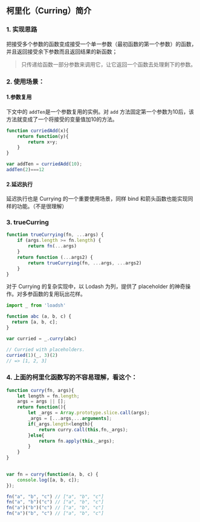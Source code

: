 ## 柯里化（Curring）简介
### 1. 实现思路
把接受多个参数的函数变成接受一个单一参数（最初函数的第一个参数）的函数，并且返回接受余下参数而且返回结果的新函数；
> 只传递给函数一部分参数来调用它，让它返回一个函数去处理剩下的参数。

### 2. 使用场景：
#### 1.参数复用
下文中的 `addTen`是一个参数复用的实例。对 `add` 方法固定第一个参数为10后，该方法就变成了一个将接受的变量值加10的方法。
``` js
function curriedAdd(x){
    return function(y){
        return x+y;
    }
}

var addTen = curriedAdd(10);
addTen(2)===12
```

#### 2.延迟执行
延迟执行也是 Currying 的一个重要使用场景，同样 bind 和箭头函数也能实现同样的功能。（不是很理解）


### 3. trueCurring
``` js
function trueCurrying(fn, ...args) {
    if (args.length >= fn.length) {
        return fn(...args)
    }
    return function (...args2) {
        return trueCurrying(fn, ...args, ...args2)
    }
}
```
对于 Currying 的复杂实现中，以 Lodash 为列，提供了 placeholder 的神奇操作。对多参函数的复用玩出花样。
``` js
import _ from 'loadsh'

function abc (a, b, c) {
  return [a, b, c];
}

var curried = _.curry(abc)

// Curried with placeholders.
curried(1)(_, 3)(2)
// => [1, 2, 3]
```

### 4. 上面的柯里化函数写的不容易理解，看这个：
```js
function curry(fn, args){ 
    let length = fn.length;
    args = args || [];
    return function(){
        let _args = Array.prototype.slice.call(args);
        _args = [...args,...arguments];
        if(_args.length<length){
            return curry.call(this,fn,_args);
        }else{
            return fn.apply(this,_args);
        }
    }
}
  

var fn = curry(function(a, b, c) {
    console.log([a, b, c]);
});

fn("a", "b", "c") // ["a", "b", "c"]
fn("a", "b")("c") // ["a", "b", "c"]
fn("a")("b")("c") // ["a", "b", "c"]
fn("a")("b", "c") // ["a", "b", "c"]
```